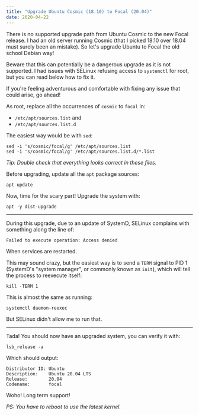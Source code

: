 ```yaml
---
title: "Upgrade Ubuntu Cosmic (18.10) to Focal (20.04)"
date: 2020-04-22
---
```


There is no supported upgrade path from Ubuntu Cosmic to the new Focal release.
I had an old server running Cosmic (that I picked 18.10 over 18.04 must surely
been an mistake). So let's upgrade Ubuntu to Focal the old school Debian way!

<!--more-->

Beware that this can potentially be a dangerous upgrade as it is not supported.
I had issues with SELinux refusing access to `systemctl` for root, but you can
read below how to fix it.

If you're feeling adventurous and comfortable with fixing any issue that could
arise, go ahead!

As root, replace all the occurrences of `cosmic` to `focal` in:

 * `/etc/apt/sources.list` and
 * `/etc/apt/sources.list.d`

The easiest way would be with `sed`:

```
sed -i 's/cosmic/focal/g' /etc/apt/sources.list
sed -i 's/cosmic/focal/g' /etc/apt/sources.list.d/*.list
```

*Tip: Double check that everything looks correct in these files.*

Before upgrading, update all the `apt` package sources:

```
apt update
```

Now, time for the scary part! Upgrade the system with:

```
apt -y dist-upgrade
```

---

During this upgrade, due to an update of SystemD, SELinux complains with
something along the line of:

```
Failed to execute operation: Access denied
```

When services are restarted.

This may sound crazy, but the easiest way is to send a `TERM` signal to PID 1
(SystemD's "system manager", or commonly known as `init`), which will tell the
process to reexecute itself:

```
kill -TERM 1
```

This is almost the same as running:

```
systemctl daemon-reexec
```

But SELinux didn't allow me to run that.

---

Tada! You should now have an upgraded system, you can verify it with:

```
lsb_release -a
```

Which should output:

```
Distributor ID: Ubuntu
Description:    Ubuntu 20.04 LTS
Release:        20.04
Codename:       focal
```

Woho! Long term support!

*PS: You have to reboot to use the latest kernel.*
